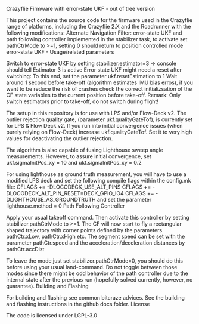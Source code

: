 Crazyflie Firmware with error-state UKF - out of tree version

This project contains the source code for the firmware used in the Crazyflie range of platforms, including the Crazyflie 2.X and the Roadrunner with the following modifications: Alternate Navigation Filter: error-state UKF and path following controller implemented in the stabilizer task, to activate set pathCtrMode to >=1, setting 0 should return to position controlled mode
error-state UKF - Usage/related parameters

Switch to error-state UKF by setting stabilizer.estimator=3 -> console should tell Estimator 3 is active Error state UKF might need a reset after switching: To this end, set the parameter ukf.resetEstimation to 1 Wait around 1 second before take-off (algorithm estimates IMU bias erros), if you want to be reduce the risk of crashes check the correct initializsation of the CF state variables to the current position before take-off. Remark: Only switch estimators prior to take-off, do not switch during flight!

The setup in this repository is for use with LPS and/or Flow-Deck v2. The outlier rejection quality gate, (parameter ukf.qualityGateTof), is currently set for LPS & Flow Deck v2. If you run into initial convergence issues (when purely relying on Flow-Deck) increase ukf.qualityGateTof. Set it to very high values for deactivating the outlier rejection.

The algorithm is also capable of fusing Lighthouse sweep angle measurements. However, to assure initial convergence, set ukf.sigmaInitPos_xy = 10 and ukf.sigmaInitPos_xy = 0.2

For using lighthouse as ground truth measurement, you will have to use a modified LPS deck and set the following compile flags within the config.mk file: CFLAGS += -DLOCODECK_USE_ALT_PINS CFLAGS += -DLOCODECK_ALT_PIN_RESET=DECK_GPIO_IO4 CFLAGS += -DLIGHTHOUSE_AS_GROUNDTRUTH and set the parameter lighthouse.method = 0
Path Following Controller

Apply your usual takeoff command. Then activate this controller by setting stabilizer.pathCtrMode to >=1. The CF will now start to fly a rectangular shaped trajectory with corner points defined by the parameters pathCtr.xLow, pathCtr.xHigh etc. The segment speed can be set with the parameter pathCtr.speed and the acceleration/deceleration distances by pathCtr.accDist

To leave the mode just set stabilizer.pathCtrMode=0, you should do this before using your usual land-command. Do not toggle between those modes since there might be odd behavior of the path controller due to the internal state after the previous run (hopefully solved currently, however, no guarantee).
Building and Flashing

For building and flashing see common bitcraze advices. See the building and flashing instructions in the github docs folder.
License

The code is licensed under LGPL-3.0
